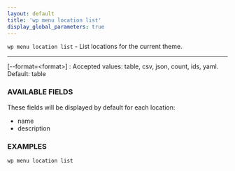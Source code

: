 ```yaml
---
layout: default
title: 'wp menu location list'
display_global_parameters: true
---
```


`wp menu location list` - List locations for the current theme.

<hr />

[\--format=&lt;format&gt;]
: Accepted values: table, csv, json, count, ids, yaml. Default: table

### AVAILABLE FIELDS

These fields will be displayed by default for each location:

* name
* description

### EXAMPLES

    wp menu location list



